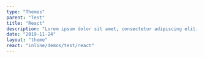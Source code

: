 ```yaml
---
type: "Themes"
parent: "Test"
title: "React"
description: "Lorem ipsum dolor sit amet, consectetur adipiscing elit. Nunc tempus laoreet leo sit amet iaculis."
date: "2019-11-24"
layout: "theme"
react: "inline/demos/test/react"
---
```

